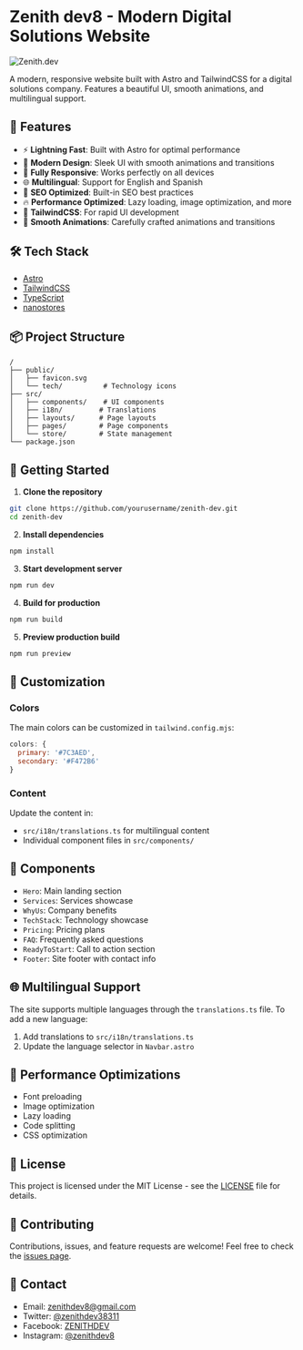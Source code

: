 # Zenith dev8 - Modern Digital Solutions Website

![Zenith.dev](https://i.pinimg.com/736x/b7/31/08/b731088b99a11c309365250f2f0db42d.jpg)

A modern, responsive website built with Astro and TailwindCSS for a digital solutions company. Features a beautiful UI, smooth animations, and multilingual support.

## 🚀 Features

- ⚡️ **Lightning Fast**: Built with Astro for optimal performance
- 🎨 **Modern Design**: Sleek UI with smooth animations and transitions
- 📱 **Fully Responsive**: Works perfectly on all devices
- 🌐 **Multilingual**: Support for English and Spanish
- 🎯 **SEO Optimized**: Built-in SEO best practices
- 🔥 **Performance Optimized**: Lazy loading, image optimization, and more
- 🎨 **TailwindCSS**: For rapid UI development
- 🌙 **Smooth Animations**: Carefully crafted animations and transitions

## 🛠️ Tech Stack

- [Astro](https://astro.build)
- [TailwindCSS](https://tailwindcss.com)
- [TypeScript](https://www.typescriptlang.org)
- [nanostores](https://github.com/nanostores/nanostores)

## 📦 Project Structure

```
/
├── public/
│   ├── favicon.svg
│   └── tech/          # Technology icons
├── src/
│   ├── components/    # UI components
│   ├── i18n/         # Translations
│   ├── layouts/      # Page layouts
│   ├── pages/        # Page components
│   └── store/        # State management
└── package.json
```

## 🚀 Getting Started

1. **Clone the repository**

```bash
git clone https://github.com/yourusername/zenith-dev.git
cd zenith-dev
```

2. **Install dependencies**

```bash
npm install
```

3. **Start development server**

```bash
npm run dev
```

4. **Build for production**

```bash
npm run build
```

5. **Preview production build**

```bash
npm run preview
```

## 🎨 Customization

### Colors

The main colors can be customized in `tailwind.config.mjs`:

```js
colors: {
  primary: '#7C3AED',
  secondary: '#F472B6'
}
```

### Content

Update the content in:
- `src/i18n/translations.ts` for multilingual content
- Individual component files in `src/components/`

## 📱 Components

- `Hero`: Main landing section
- `Services`: Services showcase
- `WhyUs`: Company benefits
- `TechStack`: Technology showcase
- `Pricing`: Pricing plans
- `FAQ`: Frequently asked questions
- `ReadyToStart`: Call to action section
- `Footer`: Site footer with contact info

## 🌐 Multilingual Support

The site supports multiple languages through the `translations.ts` file. To add a new language:

1. Add translations to `src/i18n/translations.ts`
2. Update the language selector in `Navbar.astro`

## 🎯 Performance Optimizations

- Font preloading
- Image optimization
- Lazy loading
- Code splitting
- CSS optimization

## 📄 License

This project is licensed under the MIT License - see the [LICENSE](LICENSE) file for details.

## 🤝 Contributing

Contributions, issues, and feature requests are welcome! Feel free to check the [issues page](https://github.com/yourusername/zenith-dev/issues).

## 📧 Contact

- Email: zenithdev8@gmail.com
- Twitter: [@zenithdev38311](https://twitter.com/zenithdev38311)
- Facebook: [ZENlTHDEV](https://www.facebook.com/ZENlTHDEV/)
- Instagram: [@zenithdev8](https://www.instagram.com/zenithdev8/)
